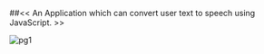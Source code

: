 ##<< An Application which can convert user text to speech using JavaScript. >>


![pg1](https://github.com/Akash02032002/Text-to-Speech-Converter/assets/84145371/2346927e-ee1d-4a89-935f-b5e3ea8af46a)
